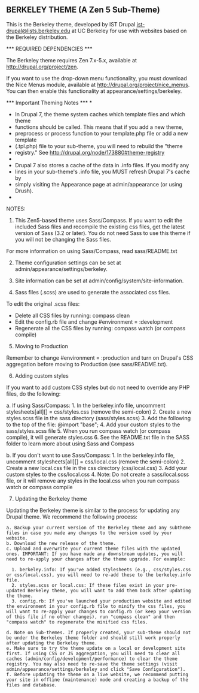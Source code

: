 BERKELEY THEME (A Zen 5 Sub-Theme)
----------------------

This is the Berkeley theme, developed by
IST Drupal <ist-drupal@lists.berkeley.edu> at UC Berkeley
for use with websites based on the Berkeley distribution.

*** REQUIRED DEPENDENCIES ***

The Berkeley theme requires Zen 7.x-5.x, available at http://drupal.org/project/zen.

If you want to use the drop-down menu functionality, you must download the Nice Menus
module, available at http://drupal.org/project/nice_menus. You can then enable this
functionality at appearance/settings/berkeley.

*** Important Theming Notes ***
*
* In Drupal 7, the theme system caches which template files and which theme
* functions should be called. This means that if you add a new theme,
* preprocess or process function to your template.php file or add a new template
* (.tpl.php) file to your sub-theme, you will need to rebuild the "theme
* registry." See http://drupal.org/node/173880#theme-registry
*
* Drupal 7 also stores a cache of the data in .info files. If you modify any
* lines in your sub-theme's .info file, you MUST refresh Drupal 7's cache by
* simply visiting the Appearance page at admin/appearance (or using Drush).
*

NOTES:

1. This Zen5-based theme uses Sass/Compass. If you want to edit the included Sass files
and recompile the existing css files, get the latest version of Sass (3.2 or later).
You do not need Sass to use this theme if you will not be changing the Sass files.

  For more information on using Sass/Compass, read sass/README.txt

2. Theme configuration settings can be set at admin/appearance/settings/berkeley.

3. Site information can be set at admin/config/system/site-information.

4. Sass files (.scss) are used to generate the associated css files.

  To edit the original .scss files:
  - Delete all CSS files by running: compass clean
  - Edit the config.rb file and change #environment = :development
  - Regenerate all the CSS files by running: compass watch (or compass compile)


5. Moving to Production

  Remember to change #environment = :production and turn on Drupal's CSS aggregation
  before moving to Production (see sass/README.txt).

6. Adding custom styles

  If you want to add custom CSS styles but do not need to override any PHP files,
  do the following:

  a. If using Sass/Compass:
     1. In the berkeley.info file, uncomment stylesheets[all][] = css/styles.css
        (remove the semi-colon)
     2. Create a new styles.scss file in the sass directory (sass/styles.scss)
     3. Add the following to the top of the file: @import "base";
     4. Add your custom styles to the sass/styles.scss file
     5. When you run compass watch (or compass compile), it will generate styles.css
     6. See the README.txt file in the SASS folder to learn more about using Sass and Compass

  b. If you don't want to use Sass/Compass:
     1. In the berkeley.info file, uncomment stylesheets[all][] = css/local.css
        (remove the semi-colon)
     2. Create a new local.css file in the css directory (css/local.css)
     3. Add your custom styles to the css/local.css
     4. Note: Do not create a sass/local.scss file, or it will remove any styles
        in the local.css when you run compass watch or compass compile

7. Updating the Berkeley theme

  Updating the Berkeley theme is similar to the process for updating any Drupal theme. We recommend the following process:

    a. Backup your current version of the Berkeley theme and any subtheme files in case you made any changes to the version used by your website.
    b. Download the new release of the theme.
    c. Upload and overwrite your current theme files with the updated ones. IMPORTANT: If you have made any downstream updates, you will need to re-apply your changes after the theme upgrade. For example:

      1. berkeley.info: If you've added stylesheets (e.g., css/styles.css or css/local.css), you will need to re-add these to the berkeley.info file.
      2. styles.scss or local.css: If these files exist in your pre-updated Berkeley theme, you will want to add them back after updating the theme.
      3. config.rb: If you've launched your production website and edited the environment in your config.rb file to minify the css files, you will want to re-apply your changes to config.rb (or keep your version of this file if no other changes), run "compass clean" and then "compass watch" to regenerate the minified css files.

    d. Note on Sub-themes. If properly created, your sub-theme should not be under the Berkeley theme folder and should still work properly after updating the Berkeley theme.
    e. Make sure to try the theme update on a local or development site first. If using CSS or JS aggregation, you will need to clear all caches (admin/config/development/performance) to clear the theme registry. You may also need to re-save the theme settings (visit admin/appearance/settings/berkeley and click "Save Configuration").
    f. Before updating the theme on a live website, we recommend putting your site in offline (maintenance) mode and creating a backup of the files and database.


